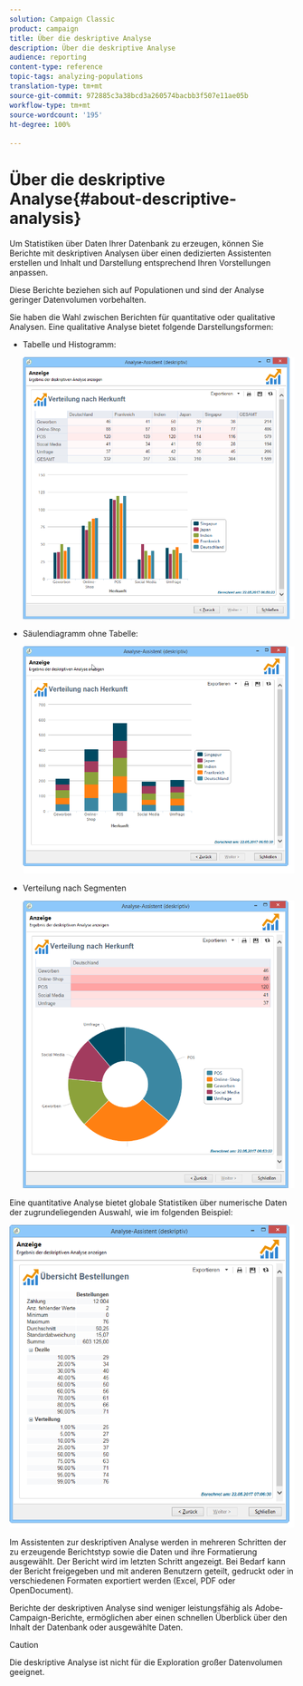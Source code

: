 ```yaml
---
solution: Campaign Classic
product: campaign
title: Über die deskriptive Analyse
description: Über die deskriptive Analyse
audience: reporting
content-type: reference
topic-tags: analyzing-populations
translation-type: tm+mt
source-git-commit: 972885c3a38bcd3a260574bacbb3f507e11ae05b
workflow-type: tm+mt
source-wordcount: '195'
ht-degree: 100%

---
```



# Über die deskriptive Analyse{#about-descriptive-analysis}

Um Statistiken über Daten Ihrer Datenbank zu erzeugen, können Sie Berichte mit deskriptiven Analysen über einen dedizierten Assistenten erstellen und Inhalt und Darstellung entsprechend Ihren Vorstellungen anpassen.

Diese Berichte beziehen sich auf Populationen und sind der Analyse geringer Datenvolumen vorbehalten.

Sie haben die Wahl zwischen Berichten für quantitative oder qualitative Analysen. Eine qualitative Analyse bietet folgende Darstellungsformen:

* Tabelle und Histogramm:

   ![](assets/reporting_descriptive_sample_1.png)

* Säulendiagramm ohne Tabelle:

   ![](assets/reporting_descriptive_sample_3.png)

* Verteilung nach Segmenten

   ![](assets/reporting_descriptive_sample_2.png)

Eine quantitative Analyse bietet globale Statistiken über numerische Daten der zugrundeliegenden Auswahl, wie im folgenden Beispiel:

![](assets/reporting_descriptive_quantitative_sample.png)

Im Assistenten zur deskriptiven Analyse werden in mehreren Schritten der zu erzeugende Berichtstyp sowie die Daten und ihre Formatierung ausgewählt. Der Bericht wird im letzten Schritt angezeigt. Bei Bedarf kann der Bericht freigegeben und mit anderen Benutzern geteilt, gedruckt oder in verschiedenen Formaten exportiert werden (Excel, PDF oder OpenDocument).

Berichte der deskriptiven Analyse sind weniger leistungsfähig als Adobe-Campaign-Berichte, ermöglichen aber einen schnellen Überblick über den Inhalt der Datenbank oder ausgewählte Daten.

>[!CAUTION]
>
>Die deskriptive Analyse ist nicht für die Exploration großer Datenvolumen geeignet.

